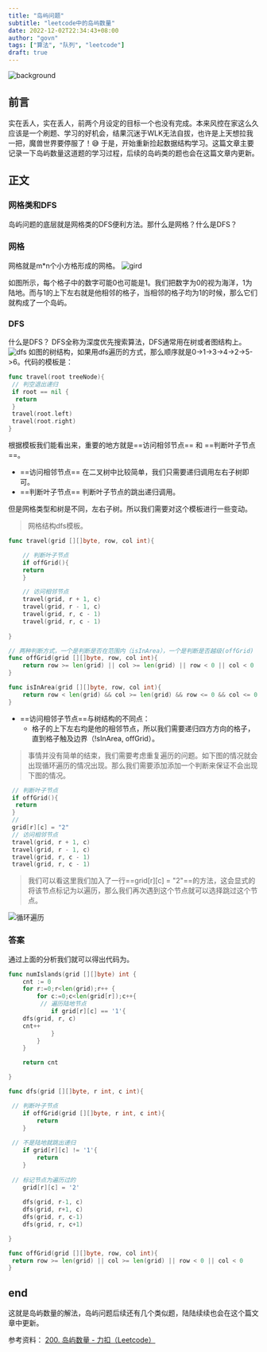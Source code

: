 ```yaml
---
title: "岛屿问题"
subtitle: "leetcode中的岛屿数量"
date: 2022-12-02T22:34:43+08:00
author: "govn"
tags: ["算法", "队列", "leetcode"]
draft: true
---
```


![background](/blog/island-issue/bak.png "岛屿问题")
  
## 前言

 实在丢人，实在丢人，前两个月设定的目标一个也没有完成。本来风控在家这么久应该是一个刷题、学习的好机会，结果沉迷于WLK无法自拔，也许是上天想拉我一把，魔兽世界要停服了！:sweat_smile:
 于是，开始重新捡起数据结构学习。这篇文章主要记录一下岛屿数量这道题的学习过程，后续的岛屿类的题也会在这篇文章内更新。

## 正文

### 网格类和DFS

岛屿问题的底层就是网格类的DFS便利方法。那什么是网格？什么是DFS？

### 网格

网格就是m*n个小方格形成的网格。
![gird](/blog/island-issue/grid.jpg "网格")

如图所示，每个格子中的数字可能0也可能是1。我们把数字为0的视为海洋，1为陆地。而与1的上下左右就是他相邻的格子，当相邻的格子均为1的时候，那么它们就构成了一个岛屿。

### DFS

什么是DFS？
 DFS全称为深度优先搜索算法，DFS通常用在树或者图结构上。
![dfs](/blog/island-issue/dfs.png "DFS图解")
如图的树结构，如果用dfs遍历的方式，那么顺序就是0->1->3->4->2->5->6。代码的模板是：

``` go
func travel(root treeNode){
 // 判空退出递归
 if root == nil {
  return
 }
 travel(root.left)
 travel(root.right)
}
```

根据模板我们能看出来，重要的地方就是==访问相邻节点== 和 ==判断叶子节点==。

- ==访问相邻节点== 在二叉树中比较简单，我们只需要递归调用左右子树即可。
- ==判断叶子节点== 判断叶子节点的跳出递归调用。

但是网格类型和树是不同，左右子树。所以我们需要对这个模板进行一些变动。

>网格结构dfs模板。

```go
func travel(grid [][]byte, row, col int){

    // 判断叶子节点
    if offGrid(){
    return 
    }

    // 访问相邻节点
    travel(grid, r + 1, c)
    travel(grid, r - 1, c)
    travel(grid, r, c - 1)
    travel(grid, r, c - 1)
 
}

// 两种判断方式，一个是判断是否在范围内（isInArea），一个是判断是否越级(offGrid)
func offGrid(grid [][]byte, row, col int){
    return row >= len(grid) || col >= len(grid) || row < 0 || col < 0
}

func isInArea(grid [][]byte, row, col int){
    return row < len(grid) && col >= len(grid) && row <= 0 && col <= 0
}

```

- ==访问相邻子节点==与树结构的不同点：
  - 格子的上下左右均是他的相邻节点，所以我们需要递归四方方向的格子，直到格子触及边界（!sInArea, offGrid）。

 > 事情并没有简单的结束，我们需要考虑重复遍历的问题。如下图的情况就会出现循环遍历的情况出现。那么我们需要添加添加一个判断来保证不会出现下图的情况。
 >
``` go
 // 判断叶子节点
 if offGrid(){
  return 
 }
 // 
 grid[r][c] = "2"
 // 访问相邻节点
 travel(grid, r + 1, c)
 travel(grid, r - 1, c)
 travel(grid, r, c - 1)
 travel(grid, r, c - 1)
```

> 我们可以看这里我们加入了一行==grid[r][c] = "2"==的方法，这会显式的将该节点标记为以遍历，那么我们再次遇到这个节点就可以选择跳过这个节点。

![循环遍历](/blog/island-issue/circle_loop.jpg "循环遍历")

### 答案

通过上面的分析我们就可以得出代码为。

``` go
func numIslands(grid [][]byte) int {
    cnt := 0
    for r:=0;r<len(grid);r++ {
        for c:=0;c<len(grid[r]);c++{
         // 遍历陆地节点
            if grid[r][c] == '1'{
    dfs(grid, r, c)
    cnt++
            }
        }
    }

    return cnt

}

func dfs(grid [][]byte, r int, c int){

 // 判断叶子节点
    if offGrid(grid [][]byte, r int, c int){
        return
    }
    
 // 不是陆地就跳出递归
    if grid[r][c] != '1'{
        return
    }
    
 // 标记节点为遍历过的
    grid[r][c] = '2'
    
    dfs(grid, r-1, c)
    dfs(grid, r+1, c)
    dfs(grid, r, c-1)
    dfs(grid, r, c+1)

}

func offGrid(grid [][]byte, row, col int){
 return row >= len(grid) || col >= len(grid) || row < 0 || col < 0
}

```

## end

这就是岛屿数量的解法，岛屿问题后续还有几个类似题，陆陆续续也会在这个篇文章中更新。

参考资料： [200. 岛屿数量 - 力扣（Leetcode）](https://leetcode.cn/problems/number-of-islands/solutions/211211/dao-yu-lei-wen-ti-de-tong-yong-jie-fa-dfs-bian-li-/)
